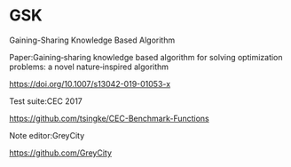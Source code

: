 # GSK
Gaining-Sharing Knowledge Based Algorithm

Paper:Gaining‑sharing knowledge based algorithm for solving optimization problems: a novel nature‑inspired algorithm

https://doi.org/10.1007/s13042-019-01053-x

Test suite:CEC 2017

https://github.com/tsingke/CEC-Benchmark-Functions

Note editor:GreyCity

https://github.com/GreyCity
